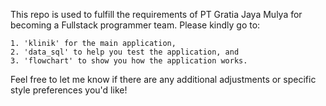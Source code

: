 This repo is used to fulfill the requirements of PT Gratia Jaya Mulya for becoming a Fullstack programmer team. Please kindly go to:

    1. 'klinik' for the main application,
    2. 'data_sql' to help you test the application, and
    3. 'flowchart' to show you how the application works.

Feel free to let me know if there are any additional adjustments or specific style preferences you'd like!
